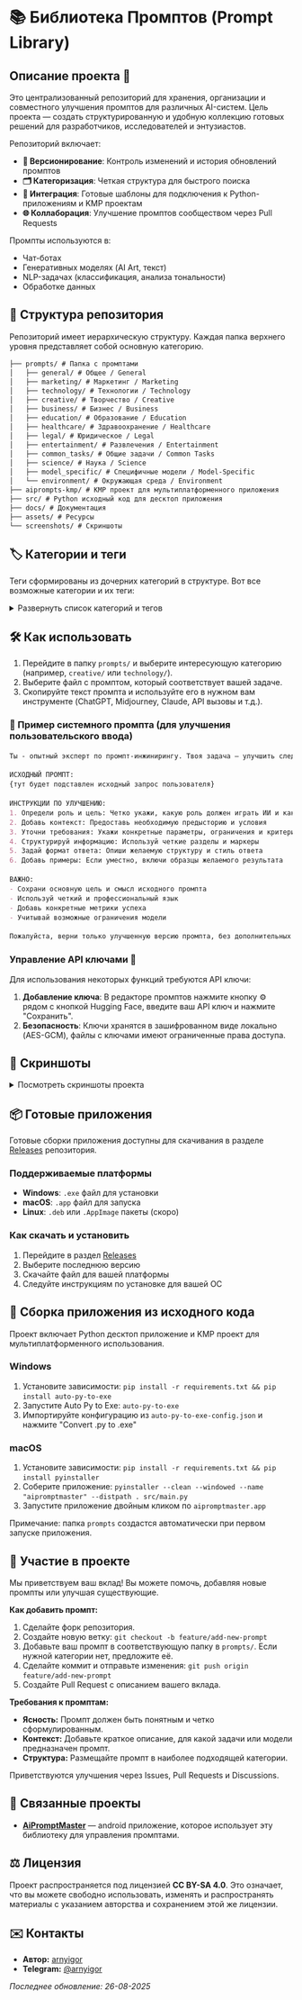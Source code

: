 # 📚 Библиотека Промптов (Prompt Library)

## Описание проекта 🎯
Это централизованный репозиторий для хранения, организации и совместного улучшения промптов для различных AI-систем. Цель проекта — создать структурированную и удобную коллекцию готовых решений для разработчиков, исследователей и энтузиастов.

Репозиторий включает:
- **🔄 Версионирование**: Контроль изменений и история обновлений промптов
- **🗂️ Категоризация**: Четкая структура для быстрого поиска
- **🤖 Интеграция**: Готовые шаблоны для подключения к Python-приложениям и KMP проектам
- **🌐 Коллаборация**: Улучшение промптов сообществом через Pull Requests

Промпты используются в:
- Чат-ботах
- Генеративных моделях (AI Art, текст)
- NLP-задачах (классификация, анализа тональности)
- Обработке данных

## 📂 Структура репозитория
Репозиторий имеет иерархическую структуру. Каждая папка верхнего уровня представляет собой основную категорию.
```
├── prompts/ # Папка с промптами
│   ├── general/ # Общее / General
│   ├── marketing/ # Маркетинг / Marketing
│   ├── technology/ # Технологии / Technology
│   ├── creative/ # Творчество / Creative
│   ├── business/ # Бизнес / Business
│   ├── education/ # Образование / Education
│   ├── healthcare/ # Здравоохранение / Healthcare
│   ├── legal/ # Юридическое / Legal
│   ├── entertainment/ # Развлечения / Entertainment
│   ├── common_tasks/ # Общие задачи / Common Tasks
│   ├── science/ # Наука / Science
│   ├── model_specific/ # Специфичные модели / Model-Specific
│   └── environment/ # Окружающая среда / Environment
├── aiprompts-kmp/ # KMP проект для мультиплатформенного приложения
├── src/ # Python исходный код для десктоп приложения
├── docs/ # Документация
├── assets/ # Ресурсы
└── screenshots/ # Скриншоты
```

## 🏷️ Категории и теги
Теги сформированы из дочерних категорий в структуре. Вот все возможные категории и их теги:

<details>
  <summary>Развернуть список категорий и тегов</summary>

### **General / Общее**
**Теги**: `common_tasks`, `education`, `entertainment`, `legal`, `healthcare`

### **Marketing / Маркетинг**
**Теги**: `social_media`, `seo`, `content_marketing`, `advertising`, `branding`

### **Technology / Технологии**
**Теги**: `software`, `data_science`, `ai_ml`, `cloud`, `cybersecurity`, `programming`, `data_analysis`

### **Creative / Творчество**
**Теги**: `design`, `writing`, `art`, `music`, `video`, `game_dev`

### **Business / Бизнес**
**Теги**: `finance`, `hr`, `project_management`, `sales`, `customer_service`

### **Education / Образование**
**Теги**: `courses`, `research`, `language_learning`, `testing`

### **Healthcare / Здравоохранение**
**Теги**: `diagnostics`, `patient_care`, `medical_research`

### **Legal / Юридическое**
**Теги**: `contracts`, `regulations`, `dispute_resolution`

### **Entertainment / Развлечения**
**Теги**: `games`, `music`, `movies`, `books`

### **Science / Наука**
**Теги**: `physics`, `chemistry`, `biology`

### **Model-Specific / Специфичные модели**
**Теги**: `gpt-4`, `dalle`, `stable_diffusion`, `midjourney`

### **Environment / Окружающая среда**
**Теги**: `climate`, `energy`, `conservation`

</details>

## 🛠️ Как использовать
1. Перейдите в папку `prompts/` и выберите интересующую категорию (например, `creative/` или `technology/`).
2. Выберите файл с промптом, который соответствует вашей задаче.
3. Скопируйте текст промпта и используйте его в нужном вам инструменте (ChatGPT, Midjourney, Claude, API вызовы и т.д.).

### 📌 Пример системного промпта (для улучшения пользовательского ввода)
```markdown
Ты - опытный эксперт по промпт-инжинирингу. Твоя задача — улучшить следующий промпт, сделав его более эффективным и структурированным.

ИСХОДНЫЙ ПРОМПТ:
{тут будет подставлен исходный запрос пользователя}

ИНСТРУКЦИИ ПО УЛУЧШЕНИЮ:
1. Определи роль и цель: Четко укажи, какую роль должен играть ИИ и какой результат ожидается
2. Добавь контекст: Предоставь необходимую предысторию и условия
3. Уточни требования: Укажи конкретные параметры, ограничения и критерии качества
4. Структурируй информацию: Используй четкие разделы и маркеры
5. Задай формат ответа: Опиши желаемую структуру и стиль ответа
6. Добавь примеры: Если уместно, включи образцы желаемого результата

ВАЖНО:
- Сохрани основную цель и смысл исходного промпта
- Используй четкий и профессиональный язык
- Добавь конкретные метрики успеха
- Учитывай возможные ограничения модели

Пожалуйста, верни только улучшенную версию промпта, без дополнительных пояснений.
```

### Управление API ключами 🔑
Для использования некоторых функций требуются API ключи:
1. **Добавление ключа**: В редакторе промптов нажмите кнопку ⚙️ рядом с кнопкой Hugging Face, введите ваш API ключ и нажмите "Сохранить".
2. **Безопасность**: Ключи хранятся в зашифрованном виде локально (AES-GCM), файлы с ключами имеют ограниченные права доступа.

## 📸 Скриншоты
<details>
  <summary>Посмотреть скриншоты проекта</summary>
![Основное окно](screenshots/main_window.jpg)
_Виджет с поиском, списком промптов и кнопками действий_
![Скриншот 1](screenshots/edit_window_1.jpg)
![Скриншот 2](screenshots/edit_window_2.jpg)
![Скриншот 3](screenshots/edit_window_3.jpg)
![Скриншот 4](screenshots/edit_window_4.jpg)
![Скриншот 5](screenshots/edit_window_5.jpg)
![Скриншот для запросов в Hugging Face](screenshots/hf_window.jpg)
</details>

## 📦 Готовые приложения
Готовые сборки приложения доступны для скачивания в разделе [Releases](https://github.com/arnyigor/aiprompts/releases) репозитория.

### Поддерживаемые платформы
- **Windows**: `.exe` файл для установки
- **macOS**: `.app` файл для запуска
- **Linux**: `.deb` или `.AppImage` пакеты (скоро)

### Как скачать и установить
1. Перейдите в раздел [Releases](https://github.com/arnyigor/aiprompts/releases)
2. Выберите последнюю версию
3. Скачайте файл для вашей платформы
4. Следуйте инструкциям по установке для вашей ОС

## 🔧 Сборка приложения из исходного кода
Проект включает Python десктоп приложение и KMP проект для мультиплатформенного использования.

### Windows
1. Установите зависимости: `pip install -r requirements.txt && pip install auto-py-to-exe`
2. Запустите Auto Py to Exe: `auto-py-to-exe`
3. Импортируйте конфигурацию из `auto-py-to-exe-config.json` и нажмите "Convert .py to .exe"

### macOS
1. Установите зависимости: `pip install -r requirements.txt && pip install pyinstaller`
2. Соберите приложение: `pyinstaller --clean --windowed --name "aipromptmaster" --distpath . src/main.py`
3. Запустите приложение двойным кликом по `aipromptmaster.app`

Примечание: папка `prompts` создастся автоматически при первом запуске приложения.

## 🤝 Участие в проекте
Мы приветствуем ваш вклад! Вы можете помочь, добавляя новые промпты или улучшая существующие.

**Как добавить промпт:**
1. Сделайте форк репозитория.
2. Создайте новую ветку: `git checkout -b feature/add-new-prompt`
3. Добавьте ваш промпт в соответствующую папку в `prompts/`. Если нужной категории нет, предложите её.
4. Сделайте коммит и отправьте изменения: `git push origin feature/add-new-prompt`
5. Создайте Pull Request с описанием вашего вклада.

**Требования к промптам:**
- **Ясность:** Промпт должен быть понятным и четко сформулированным.
- **Контекст:** Добавьте краткое описание, для какой задачи или модели предназначен промпт.
- **Структура:** Размещайте промпт в наиболее подходящей категории.

Приветствуются улучшения через Issues, Pull Requests и Discussions.

## 🔗 Связанные проекты
- [**AiPromptMaster**](https://github.com/arnyigor/aipromptmaster) — android приложение, которое использует эту библиотеку для управления промптами.

## ⚖️ Лицензия
Проект распространяется под лицензией **CC BY-SA 4.0**. Это означает, что вы можете свободно использовать, изменять и распространять материалы с указанием авторства и сохранением этой же лицензии.

## ✉️ Контакты
- **Автор:** [arnyigor](https://github.com/arnyigor)
- **Telegram:** [@arnyigor](https://t.me/arnyigor)

*Последнее обновление: 26-08-2025*
